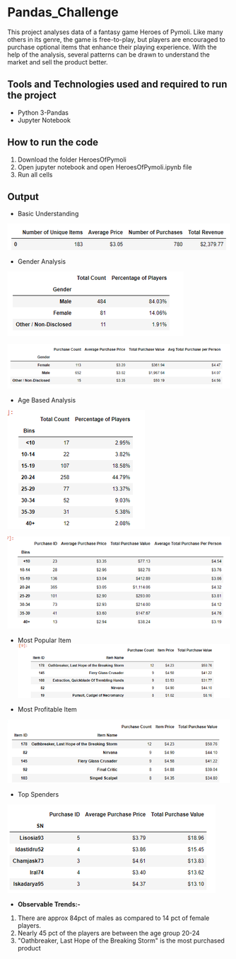 # Pandas_Challenge
This project analyses data of a fantasy game Heroes of Pymoli. Like many others in its genre, the game is free-to-play, but players are encouraged to purchase optional items that enhance their playing experience. With the help of the analysis, several patterns can be drawn to understand the market and sell the product better.

## Tools and Technologies used and required to run the project
* Python 3-Pandas
* Jupyter Notebook

## How to run the code
1. Download the folder HeroesOfPymoli
2. Open jupyter notebook and open HeroesOfPymoli.ipynb file
3. Run all cells

## Output
* Basic Understanding

![basic](HeroesOfPymoli/images/0.png)

* Gender Analysis

![basic](HeroesOfPymoli/images/1.png)

![basic](HeroesOfPymoli/images/2.png)

* Age Based Analysis

![basic](HeroesOfPymoli/images/3.png)

![basic](HeroesOfPymoli/images/4.png)

* Most Popular Item
![basic](HeroesOfPymoli/images/5.png)

* Most Profitable Item

![basic](HeroesOfPymoli/images/6.png)

* Top Spenders

![basic](HeroesOfPymoli/images/7.png)

* **Observable Trends:-**
1. There are approx 84pct of males as compared to 14 pct of female players.
2. Nearly 45 pct of the players are between the age group 20-24
3. "Oathbreaker, Last Hope of the Breaking Storm" is the most purchased product
